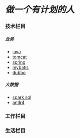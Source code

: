 # **_做一个有计划的人_**

### **技术栏目**

##### 业务
* [java](java/index.md)
* [tomcat](tomcat/index.md)
* [spring]()
* [mybatis]()
* [dubbo]()  

##### 大数据

* [spark sql]()
* [antlr4]()

### **工作栏目**


### **生活栏目**

